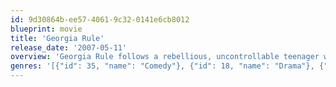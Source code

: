```yaml
---
id: 9d30864b-ee57-4061-9c32-0141e6cb8012
blueprint: movie
title: 'Georgia Rule'
release_date: '2007-05-11'
overview: 'Georgia Rule follows a rebellious, uncontrollable teenager who is hauled off by her dysfunctional mother to spend the summer with her grandmother. Her journey will lead all three women to revelations of buried family secrets and an understanding that - regardless what happens - the ties that bind can never be broken.'
genres: '[{"id": 35, "name": "Comedy"}, {"id": 18, "name": "Drama"}, {"id": 10749, "name": "Romance"}]'
---
```

